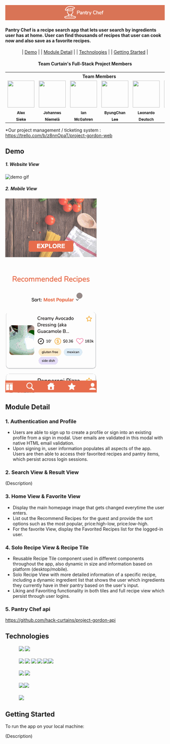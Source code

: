 <img display="center" src="dist/resources/chef-logo.png"></img>

#### Pantry Chef is a recipe search app that lets user search by ingredients user has at home. User can find thousands of recipes that user can cook now and also save as a favorite recipes.


<div align="center">

| [Demo](#demo) |
| [Module Detail](#module-detail) |
| [Technologies](#technologies) |
| [Getting Started](#getting-started) |

</div>

<div align="center">

#### **Team Curtain's Full-Stack Project Members**

<table align="center">
    <th colspan="6">Team Members</th>
  <tr>
      <td width="100px" align="center"><a href="https://github.com/asieke"><img src="https://avatars.githubusercontent.com/u/4070885?v=4" height="85px" width="85px" alt=""/><sub><b>Alex<br>Sieke</b></sub></a><br/></td>
      <td width="100px" align="center"><a href="https://github.com/Heine574"><img src="https://avatars.githubusercontent.com/u/26636748?v=4" height="85px" width="85px" alt=""/><sub><b>Johannes<br>Niemelä</b></sub></a<br/></td>
      <td width="100px" align="center"><a href="https://github.com/FullStackEidolon"><img src="https://ca.slack-edge.com/T01J1BRG8E4-U02LEUYHDV3-08fca025c853-512" height="85px" width="85px" alt=""/><sub><b>Ian<br>McGahren</b></sub></a><br /></td>
      <td width="100px" align="center"><a href="https://github.com/lbc1013"><img src="https://avatars.githubusercontent.com/u/65844592?v=4" height="85px" width="85px" alt=""/><sub><b>ByungChan<br>Lee</b></sub></a><br/></td>
      <td width="100px" align="center"><a href="https://github.com/leonardodeutsch"><img src="https://avatars.githubusercontent.com/u/90005014?v=4" height="85px" width="85px" alt=""/><sub><b>Leonardo<br>Deutsch</b></sub></a><br/></td>
      <td width="100px" align="center"><a href="https://github.com/winstonthep"><img src="https://avatars.githubusercontent.com/u/91493090?v=4" height="85px" width="85px" alt=""/><sub><b>Winston<br>Pantelakos</b></sub></a><br/></td>
  </tr>
</table>

</div>

*Our project management / ticketing system : <a href='https://trello.com/b/z8nnOpaT/project-gordon-web'>https://trello.com/b/z8nnOpaT/project-gordon-web</a>


## Demo
##### 1. Website View
![demo gif](dist/resources/Pantry-Chef.gif)


##### 2. Mobile View
![demo gif](dist/resources/Pantry-Chef-Mobile.gif)
## Module Detail
### 1. Authentication and Profile

- Users are able to sign up to create a profile or sign into an existing profile from a sign in modal. User emails are validated in this modal with native HTML email validation.
- Upon signing in, user information populates all aspects of the app. Users are then able to access their favorited recipes and pantry items, which persist across login sessions.

### 2. Search View & Result View

(Description)

### 3. Home View & Favorite View

- Display the main homepage image that gets changed everytime the user enters.
- List out the Recommend Recipes for the guest and provide the sort options such as the most popular, price:high-low, price:low-high.
- For the favorite View, display the Favorited Recipes list for the logged-in user.

### 4. Solo Recipe View & Recipe Tile

- Reusable Recipe Tile component used in different components throughout the app, also dynamic in size and information based on platform (desktop/mobile).
- Solo Recipe View with more detailed information of a specific recipe, including a dynamic ingredient list that shows the user which ingredients they currently have in their pantry based on the user's input.
- Liking and Favoriting functionality in both tiles and full recipe view which persist through user logins.

### 5. Pantry Chef api
https://github.com/hack-curtains/project-gordon-api

## Technologies

####  &nbsp;&nbsp;&nbsp;&nbsp;&nbsp;&nbsp;&nbsp;&nbsp;&nbsp;&nbsp;&nbsp;&nbsp; <img width="10%" src="https://www.vectorlogo.zone/logos/reactjs/reactjs-ar21.svg"> <img width="10%" src="https://www.vectorlogo.zone/logos/w3_css/w3_css-ar21.svg">
####  &nbsp;&nbsp;&nbsp;&nbsp;&nbsp;&nbsp;&nbsp;&nbsp;&nbsp;&nbsp;&nbsp;&nbsp; <img width="10%" src="https://www.vectorlogo.zone/logos/nodejs/nodejs-ar21.svg"> <img width="10%" src="https://www.vectorlogo.zone/logos/nodemonio/nodemonio-ar21.svg"> <img width="10%" src="https://www.vectorlogo.zone/logos/expressjs/expressjs-ar21.svg"> <img width="10%" src="https://user-images.githubusercontent.com/8939680/57233884-20344080-6fe5-11e9-8df3-0df1282e1574.png"> <img width="10%" src="https://www.vectorlogo.zone/logos/postgresql/postgresql-ar21.svg"><img width="10%" src="https://www.vectorlogo.zone/logos/npmjs/npmjs-ar21.svg">
####  &nbsp;&nbsp;&nbsp;&nbsp;&nbsp;&nbsp;&nbsp;&nbsp;&nbsp;&nbsp;&nbsp;&nbsp; <img width="15%" src="https://www.vectorlogo.zone/logos/js_webpack/js_webpack-ar21.svg"> <img width="10%" src="https://www.vectorlogo.zone/logos/babeljs/babeljs-ar21.svg">
####   &nbsp;&nbsp;&nbsp;&nbsp;&nbsp;&nbsp;&nbsp;&nbsp;&nbsp;&nbsp;&nbsp;&nbsp;  <img width="10%" src="https://www.vectorlogo.zone/logos/amazon_aws/amazon_aws-ar21.svg"><img width="10%" src="https://www.vectorlogo.zone/logos/docker/docker-ar21.svg">
####   &nbsp;&nbsp;&nbsp;&nbsp;&nbsp;&nbsp;&nbsp;&nbsp;&nbsp;&nbsp;&nbsp;&nbsp;  <img width="10%" src="https://www.vectorlogo.zone/logos/trello/trello-ar21.svg">


## Getting Started
To run the app on your local machine:

(Description)

